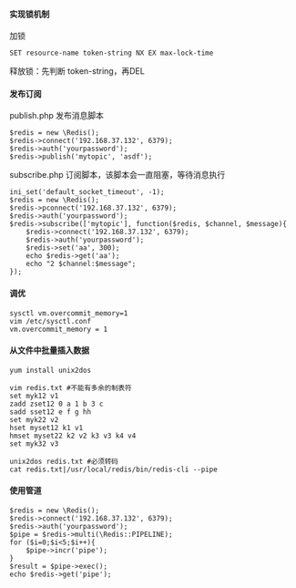 #### **实现锁机制**
加锁
```
SET resource-name token-string NX EX max-lock-time
```
释放锁：先判断 token-string，再DEL

#### **发布订阅**
publish.php 发布消息脚本
```
$redis = new \Redis();
$redis->connect('192.168.37.132', 6379);
$redis->auth('yourpassword');
$redis->publish('mytopic', 'asdf');
```
subscribe.php 订阅脚本，该脚本会一直阻塞，等待消息执行
```
ini_set('default_socket_timeout', -1);
$redis = new \Redis();
$redis->pconnect('192.168.37.132', 6379);
$redis->auth('yourpassword');
$redis->subscribe(['mytopic'], function($redis, $channel, $message){
    $redis->connect('192.168.37.132', 6379);
    $redis->auth('yourpassword');
    $redis->set('aa', 300);
    echo $redis->get('aa');
    echo "2 $channel:$message";
});
```
#### **调优**
```
sysctl vm.overcommit_memory=1
vim /etc/sysctl.conf
vm.overcommit_memory = 1
```
#### **从文件中批量插入数据**

```
yum install unix2dos

vim redis.txt #不能有多余的制表符
set myk12 v1
zadd zset12 0 a 1 b 3 c
sadd sset12 e f g hh
set myk22 v2
hset myset12 k1 v1
hmset myset22 k2 v2 k3 v3 k4 v4
set myk32 v3

unix2dos redis.txt #必须转码
cat redis.txt|/usr/local/redis/bin/redis-cli --pipe
```

#### **使用管道**
```
$redis = new \Redis();
$redis->connect('192.168.37.132', 6379);
$redis->auth('yourpassword');
$pipe = $redis->multi(\Redis::PIPELINE);
for ($i=0;$i<5;$i++){
    $pipe->incr('pipe');
}
$result = $pipe->exec();
echo $redis->get('pipe');
```